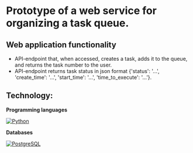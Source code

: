# Prototype of a web service for organizing a task queue.

## Web application functionality
  - API-endpoint that, when accessed, creates a task, adds it to the queue, and returns the task number to the user.
  - API-endpoint returns task status in json format {'status': '...', 'create_time': '...', 'start_time': '...', 'time_to_execute': '...'}.

## Technology:

**Programming languages**

[![Python](https://img.shields.io/badge/Python-3.11-blue?logo=python)](https://www.python.org/)

**Databases**

[![PostgreSQL](https://img.shields.io/badge/-PostgreSQL-464646?logo=PostgreSQL)](https://www.postgresql.org/)
